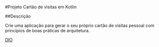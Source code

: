 #Projeto Cartão de visitas em Kotlin


##Descrição

Crie uma aplicação para gerar o seu próprio cartão de visitas pessoal com principios de boas práticas de arquitetura.


[DIO](https://web.digitalinnovation.one/lab/criando-um-app-de-cartao-de-visitas-em-kotlin)